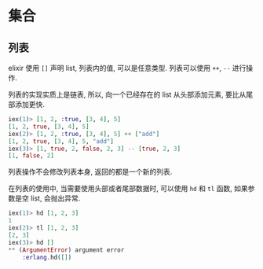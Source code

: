 # 集合

## 列表
elixir 使用 `[]` 声明 list, 列表内的值, 可以是任意类型. 列表可以使用 `++`, `--` 进行操作.

列表的实现实质上是链表, 所以, 向一个已经存在的 list 从头部添加元素, 要比从尾部添加更快.

```elixir
iex(1)> [1, 2, :true, [3, 4], 5]
[1, 2, true, [3, 4], 5]
iex(2)> [1, 2, :true, [3, 4], 5] ++ ["add"]
[1, 2, true, [3, 4], 5, "add"]
iex(3)> [1, true, 2, false, 2, 3] -- [true, 2, 3]
[1, false, 2]
```
列表操作不会修改列表本身, 返回的都是一个新的列表.

在列表的使用中, 当需要使用头部或者尾部数据时, 可以使用 `hd` 和 `tl` 函数, 如果参数是空 list, 会抛出异常.
```elixir
iex(1)> hd [1, 2, 3]
1
iex(2)> tl [1, 2, 3]
[2, 3]
iex(3)> hd []
** (ArgumentError) argument error
    :erlang.hd([])
```